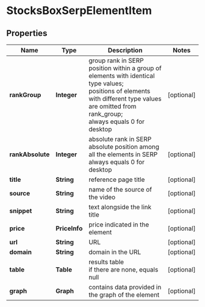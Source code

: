 # StocksBoxSerpElementItem


## Properties

| Name | Type | Description | Notes |
|------------ | ------------- | ------------- | -------------|
**rankGroup** | **Integer** | group rank in SERP<br>position within a group of elements with identical type values;<br>positions of elements with different type values are omitted from rank_group;<br>always equals 0 for desktop |[optional]|
**rankAbsolute** | **Integer** | absolute rank in SERP<br>absolute position among all the elements in SERP<br>always equals 0 for desktop |[optional]|
**title** | **String** | reference page title |[optional]|
**source** | **String** | name of the source of the video |[optional]|
**snippet** | **String** | text alongside the link title |[optional]|
**price** | **PriceInfo** | price indicated in the element |[optional]|
**url** | **String** | URL |[optional]|
**domain** | **String** | domain in the URL |[optional]|
**table** | **Table** | results table<br>if there are none, equals null |[optional]|
**graph** | **Graph** | contains data provided in the graph of the element |[optional]|